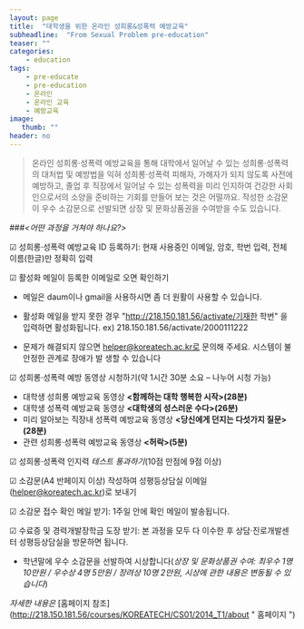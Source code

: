```yaml
---
layout: page
title:  "대학생을 위한 온라인 성희롱&성폭력 예방교육"
subheadline:  "From Sexual Problem pre-education"
teaser: ""
categories:
    - education
tags:
    - pre-educate
    - pre-education
    - 온라인
    - 온라인 교육
    - 예방교육
image:
   thumb: ""
header: no
---
```


> 온라인 성희롱·성폭력 예방교육을 통해 대학에서 일어날 수 있는 성희롱·성폭력의 대처법 및 예방법을 익혀 성희롱·성폭력 피해자, 가해자가 되지 않도록 사전에 예방하고, 졸업 후 직장에서 일어날 수 있는 성폭력을 미리 인지하여 건강한 사회인으로서의 소양을 준비하는 기회를 만들어 보는 것은 어떨까요. 작성한 소감문이 우수 소감문으로 선발되면 상장 및 문화상품권을 수여받을 수도 있습니다.
 
 
###*<어떤 과정을 거쳐야 하나요?>*

☑ 성희롱·성폭력 예방교육 ID 등록하기: 현재 사용중인 이메일, 암호, 학번 입력, 전체 이름(한글)만 정확히 입력
   
☑ 활성화 메일이 등록한 이메일로 오면 확인하기

   - 메일은 daum이나 gmail을 사용하시면 좀 더 원활이 사용할 수 있습니다.
   
   - 활성화 메일을 받지 못한 경우 "http://218.150.181.56/activate/기재한 학번" 을 입력하면 활성화됩니다.
     ex) 218.150.181.56/activate/2000111222

   - 문제가 해결되지 않으면 helper@koreatech.ac.kr로 문의해 주세요. 시스템이 불안정한 관계로 장애가 발
     생할 수 있습니다

☑ 성희롱·성폭력 예방 동영상 시청하기(약 1시간 30분 소요 – 나누어 시청 가능)

   - 대학생 성희롱 예방교육 동영상 **<함께하는 대학 행복한 시작>(28분)**   
   - 대학생 성폭력 예방교육 동영상 **<대학생의 성스러운 수다>(26분)**    
   - 미리 알아보는 직장내 성폭력 예방교육 동영상 **<당신에게 던지는 다섯가지 질문>(28분)**       
   - 관련 성희롱·성폭력 예방교육 동영상 **<허락>(5분)**
   

☑ 성희롱·성폭력 인지력 *테스트 통과하기*(10점 만점에 9점 이상)

☑ 소감문(A4 반페이지 이상) 작성하여 성평등상담실 이메일(helper@koreatech.ac.kr)로 보내기

☑ 소감문 접수 확인 메일 받기: 1주일 안에 확인 메일이 발송됩니다.

☑ 수료증 및 경력개발장학금 도장 받기: 본 과정을 모두 다 이수한 후 상담·진로개발센터 성평등상담실을 방문하면 됩니다.

* 학년말에 우수 소감문을 선발하여 시상합니다(*상장 및 문화상품권 수여: 최우수 1명 10만원 / 우수상 4명 5만원 / 장려상 10명 2만원, 시상에 관한 내용은 변동될 수 있습니다*)

*자세한 내용은* 
  [홈페이지 참조] (http://218.150.181.56/courses/KOREATECH/CS01/2014_T1/about " 홈페이지 ")
 



